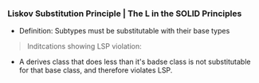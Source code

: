 

### Liskov Substitution Principle | The L in the SOLID Principles
* Definition: Subtypes must be substitutable with their base types    
> Inditcations showing LSP violation:     
* A derives class that does less than it's badse class is not substitutable for that base class, and therefore violates LSP.
